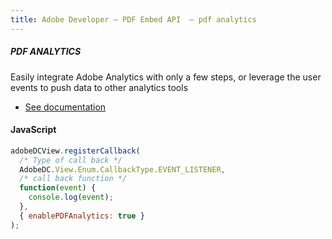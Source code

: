 ```yaml
---
title: Adobe Developer — PDF Embed API  — pdf analytics
---
```




<TextBlock slots="heading, text, buttons"  theme="dark" className='bgBlue code-block-button-padding'/>

##### PDF ANALYTICS


Easily integrate Adobe Analytics with only a few steps, or leverage the user events to push data to other analytics tools



- [See documentation](https://www.adobe.io/apis/documentcloud/dcsdk/docs.html?view=view)

<CodeBlock slots="heading, code" repeat="1" languages="JSON, CURL, JSON" />

#### JavaScript


```js
adobeDCView.registerCallback(
  /* Type of call back */
  AdobeDC.View.Enum.CallbackType.EVENT_LISTENER,
  /* call back function */
  function(event) {
    console.log(event);
  },
  { enablePDFAnalytics: true }
);
```


<!-- <TextBlock slots="buttons"  theme="dark" className='bgBlue'/>

- [Get free cretentials](/src/pages/gettingstarted.md) -->